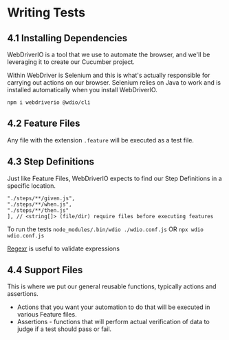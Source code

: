 # Writing Tests

## 4.1 Installing Dependencies

WebDriverIO is a tool that we use to automate the browser, and we'll be leveraging it to create our Cucumber project.

Within WebDriver is Selenium and this is what's actually responsible for carrying out actions on our browser. Selenium relies on Java to work and is installed automatically when you install WebDriverIO.

`npm i webdriverio @wdio/cli`

## 4.2 Feature Files

Any file with the extension `.feature` will be executed as a test file.

## 4.3 Step Definitions
Just like Feature Files, WebDriverIO expects to find our Step Definitions in a specific location.

````require: [
"./steps/**/given.js",
"./steps/**/when.js",
"./steps/**/then.js"
], // <string[]> (file/dir) require files before executing features
````

To run the tests
`node_modules/.bin/wdio ./wdio.conf.js` OR  `npx wdio wdio.conf.js`

[Regexr](https://regexr.com/) is useful to validate expressions

## 4.4 Support Files
This is where we put our general reusable functions, typically actions and assertions.
* Actions that you want your automation to do that will be executed in various Feature files.
* Assertions - functions that will perform actual verification of data to judge if a test should pass or fail.